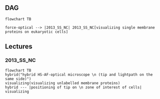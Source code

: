 ## DAG

```mermaid
flowchart TB

force-optical --> |2013_SS_NC| 2013_SS_NC[visualizing single membrane proteins on eukaryotic cells]
```

## Lectures

### 2013_SS_NC

```mermaid
flowchart TB
hybrid("hybrid HS-AF-optical microscope \n (tip and lightpath on the same side)")
visualizing(visualizing unlabelled membrane proteins)
hybrid --- |positioning of tip on \n zone of interest of cells| visualizing
```
